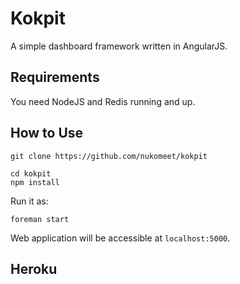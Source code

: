 Kokpit
======

A simple dashboard framework written in AngularJS.

## Requirements

You need NodeJS and Redis running and up.

## How to Use

```
git clone https://github.com/nukomeet/kokpit
```

```
cd kokpit
npm install
```

Run it as:

```
foreman start
```

Web application will be accessible at `localhost:5000`.


## Heroku

